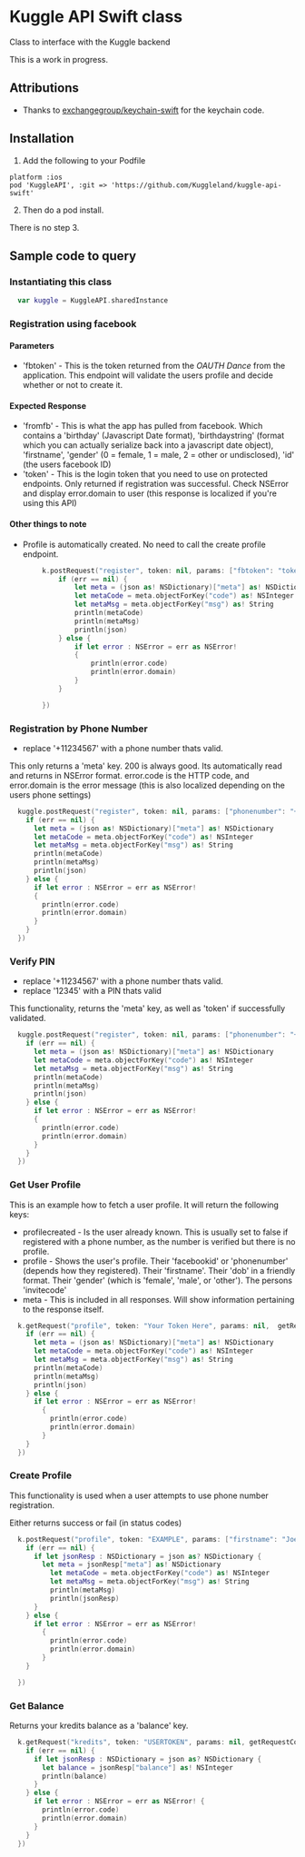 # Kuggle API Swift class
Class to interface with the Kuggle backend

This is a work in progress.

## Attributions

* Thanks to [exchangegroup/keychain-swift](https://github.com/exchangegroup/keychain-swift) for the keychain code.

## Installation

1. Add the following to your Podfile
```
platform :ios
pod 'KuggleAPI', :git => 'https://github.com/Kuggleland/kuggle-api-swift'
```

2. Then do a pod install.

There is no step 3.

## Sample code to query

### Instantiating this class
```swift
  var kuggle = KuggleAPI.sharedInstance
```

### Registration using facebook
#### Parameters
* 'fbtoken' - This is the token returned from the *OAUTH Dance* from the application. This endpoint will validate the users profile and decide whether or not to create it.

#### Expected Response
* 'fromfb' - This is what the app has pulled from facebook. Which contains a 'birthday' (Javascript Date format), 'birthdaystring' (format which you can actually serialize back into a javascript date object), 'firstname', 'gender' (0 = female, 1 = male, 2 = other or undisclosed), 'id' (the users facebook ID)
* 'token' - This is the login token that you need to use on protected endpoints. Only returned if registration was successful. Check NSError and display error.domain to user (this response is localized if you're using this API)

#### Other things to note
* Profile is automatically created. No need to call the create profile endpoint.

```swift
        k.postRequest("register", token: nil, params: ["fbtoken": "tokengoeshere"], postRequestCompletionHandler: {json,err -> Void in
            if (err == nil) {
                let meta = (json as! NSDictionary)["meta"] as! NSDictionary
                let metaCode = meta.objectForKey("code") as! NSInteger
                let metaMsg = meta.objectForKey("msg") as! String
                println(metaCode)
                println(metaMsg)
                println(json)
            } else {
                if let error : NSError = err as NSError!
                {
                    println(error.code)
                    println(error.domain)
                }
            }

        })
```

### Registration by Phone Number

* replace '+11234567' with a phone number thats valid.

This only returns a 'meta' key. 200 is always good. Its automatically read and returns in NSError format. error.code is the HTTP code, and error.domain is the error message (this is also localized depending on the users phone settings)

```swift
  kuggle.postRequest("register", token: nil, params: ["phonenumber": "+11234567"], postRequestCompletionHandler: {json,err -> Void in
    if (err == nil) {
      let meta = (json as! NSDictionary)["meta"] as! NSDictionary
      let metaCode = meta.objectForKey("code") as! NSInteger
      let metaMsg = meta.objectForKey("msg") as! String
      println(metaCode)
      println(metaMsg)
      println(json)
    } else {
      if let error : NSError = err as NSError!
      {
        println(error.code)
        println(error.domain)
      }
    }
  })
```

### Verify PIN

* replace '+11234567' with a phone number thats valid.
* replace '12345' with a PIN thats valid

This functionality, returns the 'meta' key, as well as 'token' if successfully validated.

```swift
  kuggle.postRequest("register", token: nil, params: ["phonenumber": "+11234567", "pin": "12345"], postRequestCompletionHandler: {json,err -> Void in
    if (err == nil) {
      let meta = (json as! NSDictionary)["meta"] as! NSDictionary
      let metaCode = meta.objectForKey("code") as! NSInteger
      let metaMsg = meta.objectForKey("msg") as! String
      println(metaCode)
      println(metaMsg)
      println(json)
    } else {
      if let error : NSError = err as NSError!
      {
        println(error.code)
        println(error.domain)
      }
    }
  })
```
### Get User Profile

This is an example how to fetch a user profile.
It will return the following keys:
* profilecreated - Is the user already known. This is usually set to false if registered with a phone number, as the number is verified but there is no profile.
* profile - Shows the user's profile. Their 'facebookid' or 'phonenumber' (depends how they registered). Their 'firstname'. Their 'dob' in a friendly format. Their 'gender' (which is 'female', 'male', or 'other'). The persons 'invitecode'
* meta - This is included in all responses. Will show information pertaining to the response itself.

```swift
  k.getRequest("profile", token: "Your Token Here", params: nil,  getRequestCompletionHandler: {json,err -> Void in
    if (err == nil) {
      let meta = (json as! NSDictionary)["meta"] as! NSDictionary
      let metaCode = meta.objectForKey("code") as! NSInteger
      let metaMsg = meta.objectForKey("msg") as! String
      println(metaCode)
      println(metaMsg)
      println(json)
    } else {
      if let error : NSError = err as NSError!
        {
          println(error.code)
          println(error.domain)
        }
    }
  })
```
### Create Profile

This functionality is used when a user attempts to use phone number registration.

Either returns success or fail (in status codes)

```swift
  k.postRequest("profile", token: "EXAMPLE", params: ["firstname": "Joe", "dob": "1990-03-05", "gender": "1"], postRequestCompletionHandler: {json,err -> Void in
    if (err == nil) {
      if let jsonResp : NSDictionary = json as? NSDictionary {
        let meta = jsonResp["meta"] as! NSDictionary
          let metaCode = meta.objectForKey("code") as! NSInteger
          let metaMsg = meta.objectForKey("msg") as! String
          println(metaMsg)
          println(jsonResp)
      }
    } else {
      if let error : NSError = err as NSError!
        {
          println(error.code)
          println(error.domain)
        }
    }

  })
```

### Get Balance

Returns your kredits balance as a 'balance' key.

```swift
  k.getRequest("kredits", token: "USERTOKEN", params: nil, getRequestCompletionHandler: {json,err -> Void in
    if (err == nil) {
      if let jsonResp : NSDictionary = json as? NSDictionary {
        let balance = jsonResp["balance"] as! NSInteger
        println(balance)
      }
    } else {
      if let error : NSError = err as NSError! {
        println(error.code)
        println(error.domain)
      }
    }
  })
```
